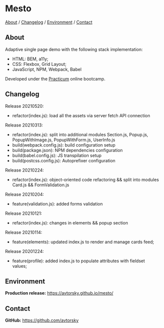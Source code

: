 # Mesto

[About](#about) /
[Changelog](#changelog) /
[Environment](#environment) /
[Contact](#contact)

## About
Adaptive single page demo with the following stack implementation:
* HTML: BEM, a11y;
* CSS: Flexbox, Grid Layout;
* JavaScript, NPM, Webpack, Babel

Developed under the [Practicum](https://practicum.yandex.com/web/) online bootcamp.

## Changelog
Release 20210520:
* refactor(index.js): load all the assets via server fetch API connection

Release 20210313:
* refactor(index.js): split into additional modules Section.js, Popup.js, PopupWithImage.js, PopupWithForm.js, UserInfo.js
* build(webpack.config.js): build configuration setup
* build(package.json): NPM dependencies configuration
* build(babel.config.js): JS transpilation setup
* build(postcss.config.js): Autoprefixer configuration

Release 20210224:
* refactor(index.js): object-oriented code refactoring && split into modules Card.js && FormValidation.js

Release 20210204:
* feature(validation.js): added forms validation

Release 20210121:
* refactor(index.js): changes in elements && popup section

Release 20210114:
* feature(elements): updated index.js to render and manage cards feed;

Release 20201224:
* feature(profile): added index.js to populate attributes with fieldset values;

## Environment
__Production release:__ <a href="https://avtorsky.github.io/mesto/" target="_blank">https://avtorsky.github.io/mesto/</a>

## Contact
__GitHub:__ <a href="https://github.com/avtorsky" target="_blank">https://github.com/avtorsky</a>

